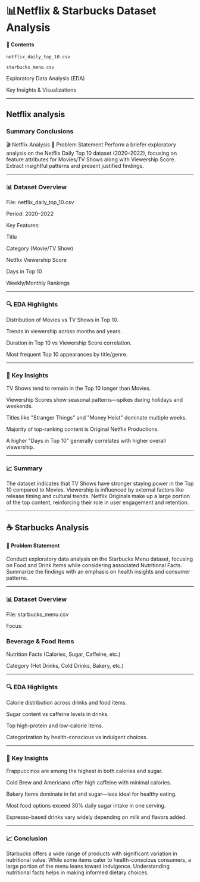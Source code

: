 # 📊Netflix & Starbucks Dataset Analysis
#### 📁 Contents
`netflix_daily_top_10.csv`

`starbucks_menu.csv`

Exploratory Data Analysis (EDA)

Key Insights & Visualizations

-----

## Netflix analysis 

### Summary Conclusions

🎬 Netflix Analysis
📝 Problem Statement
Perform a briefer exploratory analysis on the Netflix Daily Top 10 dataset (2020–2022), focusing on feature attributes for Movies/TV Shows along with Viewership Score. Extract insightful patterns and present justified findings.

-----

### 📊 Dataset Overview
File: netflix_daily_top_10.csv

Period: 2020–2022

Key Features:

Title

Category (Movie/TV Show)

Netflix Viewership Score

Days in Top 10

Weekly/Monthly Rankings

-----

### 🔍 EDA Highlights
Distribution of Movies vs TV Shows in Top 10.

Trends in viewership across months and years.

Duration in Top 10 vs Viewership Score correlation.

Most frequent Top 10 appearances by title/genre.

-----

### 📌 Key Insights
TV Shows tend to remain in the Top 10 longer than Movies.

Viewership Scores show seasonal patterns—spikes during holidays and weekends.

Titles like "Stranger Things" and "Money Heist" dominate multiple weeks.

Majority of top-ranking content is Original Netflix Productions.

A higher "Days in Top 10" generally correlates with higher overall viewership.

------

### 📈 Summary
The dataset indicates that TV Shows have stronger staying power in the Top 10 compared to Movies. Viewership is influenced by external factors like release timing and cultural trends. Netflix Originals make up a large portion of the top content, reinforcing their role in user engagement and retention.

------

## ☕ Starbucks Analysis
#### 📝 Problem Statement
Conduct exploratory data analysis on the Starbucks Menu dataset, focusing on Food and Drink Items while considering associated Nutritional Facts. Summarize the findings with an emphasis on health insights and consumer patterns.

------

### 📊 Dataset Overview
File: starbucks_menu.csv

Focus:

### Beverage & Food Items

Nutrition Facts (Calories, Sugar, Caffeine, etc.)

Category (Hot Drinks, Cold Drinks, Bakery, etc.)

------

### 🔍 EDA Highlights
Calorie distribution across drinks and food items.

Sugar content vs caffeine levels in drinks.

Top high-protein and low-calorie items.

Categorization by health-conscious vs indulgent choices.

------

### 📌 Key Insights
Frappuccinos are among the highest in both calories and sugar.

Cold Brew and Americano offer high caffeine with minimal calories.

Bakery Items dominate in fat and sugar—less ideal for healthy eating.

Most food options exceed 30% daily sugar intake in one serving.

Espresso-based drinks vary widely depending on milk and flavors added.

-------

### 📈 Conclusion
Starbucks offers a wide range of products with significant variation in nutritional value. While some items cater to health-conscious consumers, a large portion of the menu leans toward indulgence. Understanding nutritional facts helps in making informed dietary choices.
